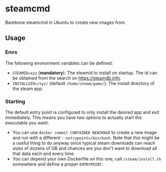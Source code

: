 # steamcmd

Barebone steamcmd in Ubuntu to create new images from

## Usage

### Envs
The following environment variables can be defined:

- `STEAMID=xyz` (**mandatory**): The steamid to install on startup. The id can be obtained from the search on https://steamdb.info.
- `INSTALLDIR=/xyz/` (default `/home/steam/game/`): The install directory of the steam app.

### Starting

The default entry point is configured to only install the desired app and exit immediately. This means you have two options to actually start the executable you want:

- You can use `docker commit CONTAINER NEWIMAGE` to create a new image and run with a different `--entrypoint=/bin/bash`. Note that this might be a useful thing to do anyway since typical steam downloads can reach sizes of dozens of GB and chances are you don't want to download all that data each and every time.
- You can depend your own Dockerfile on this one, call `/steam/install.sh` somewhere and define a proper `ENTRYPOINT`.